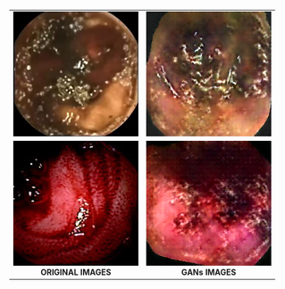 <table align="center">
  <tr>
    <td align="center">
      <img src="https://github.com/orukundo/Generation-of-Capsule-Endoscopy-Data-with-Deep-Convolutional-Generative-Adversarial-Networks/blob/main/original_1.png" alt="realx" style="width: 100%; max-width: 400px;">
    </td>
    <td align="center">
      <img src="https://github.com/orukundo/Generation-of-Capsule-Endoscopy-Data-with-Deep-Convolutional-Generative-Adversarial-Networks/blob/main/fake_1.png" alt="gan_generated_image_20" style="width: 100%; max-width: 400px;">
    </td>
  </tr>
  <tr>
    <td align="center">
      <img src="https://github.com/orukundo/Generation-of-Capsule-Endoscopy-Data-with-Deep-Convolutional-Generative-Adversarial-Networks/blob/main/original_2.png" alt="realy" style="width: 100%; max-width: 400px;"><br><b>ORIGINAL IMAGES</b>
    </td>
    <td align="center">
      <img src="https://github.com/orukundo/Generation-of-Capsule-Endoscopy-Data-with-Deep-Convolutional-Generative-Adversarial-Networks/blob/main/fake_2.png" alt="gan_generated_image_87" style="width: 100%; max-width: 400px;"><br><b>GANs IMAGES</b>
    </td>
  </tr>
</table>

